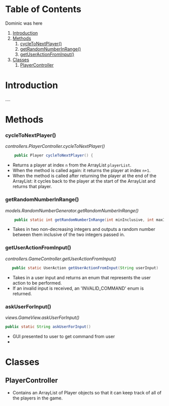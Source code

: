 
# Table of Contents
Dominic was here
1. [Introduction](#introduction)
2. [Methods](#Methods)
   1. [cycleToNextPlayer()](#cycletonextplayer--)
   2. [getRandomNumberInRange()](#getrandomnumberinrange--)
   3. [getUserActionFromInput()](#getUserActionFromInput--)
3. [Classes](#classes)
   1. [PlayerController](#playercontroller)



    
# Introduction
....

# Methods



### cycleToNextPlayer()
*controllers.PlayerController.cycleToNextPlayer()*
```java
    public Player cycleToNextPlayer() {
```
- Returns a player at index `n` from the ArrayList `playerList`.
- When the method is called again: it returns the player at index `n+1`.
- When the method is called after returning the player at the end of the ArrayList: it cycles back to the player at the start of the ArrayList and returns that player.



### getRandomNumberInRange()
*models.RandomNumberGenerator.getRandomNumberInRange()*
``` java
    public static int getRandomNumberInRange(int minInclusive, int maxInclusive)
```
- Takes in two non-decreasing integers and outputs a random number between them inclusive of the two integers passed in.


### getUserActionFromInput()
*controllers.GameController.getUserActionFromInput()*
```java
   public static UserAction getUserActionFromInput(String userInput)
```
- Takes in a user input and returns an enum that represents the user action to be performed.
- If an invalid input is received, an 'INVALID_COMMAND' enum is returned.

### askUserForInput()
*views.GameView.askUserForInput()*
```java
public static String askUserForInput()
```
- GUI presented to user to get command from user
- 

# Classes

## PlayerController

- Contains an ArrayList of Player objects so that it can keep track of all of the players in the game.



